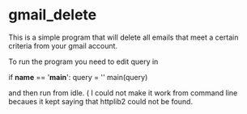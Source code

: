 # gmail_delete

This is a simple program that will delete all emails that meet a certain criteria from your gmail account.


To run the program you need to edit query in

if __name__ == '__main__':
    query = ''
    main(query)
    
and then run from idle. ( I could not make it work from command line becaues it kept saying that httplib2 could not be found.


